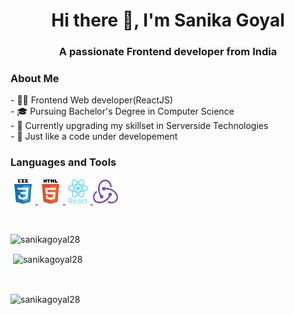 <h1 align="center">Hi there 👋, I'm Sanika Goyal</h1>
<h3 align="center">A passionate Frontend developer from India</h3>

<h3 align="left">About Me</h3>
- 👩‍💻 Frontend Web developer(ReactJS)<br/>
- 🎓 Pursuing Bachelor's Degree in Computer Science<br/>
- 🌱 Currently upgrading my skillset in Serverside Technologies<br/>
- 🙂 Just like a code under developement<br/>

<h3 align="left">Languages and Tools</h3>
<p align="left"> <a href="https://www.w3schools.com/css/" target="_blank" rel="noreferrer"> <img src="https://raw.githubusercontent.com/devicons/devicon/master/icons/css3/css3-original-wordmark.svg" alt="css3" width="40" height="40"/> </a> 
  <a href="https://www.w3.org/html/" target="_blank" rel="noreferrer"> <img src="https://raw.githubusercontent.com/devicons/devicon/master/icons/html5/html5-original-wordmark.svg" alt="html5" width="40" height="40"/> </a>
  <a href="https://reactjs.org/" target="_blank" rel="noreferrer"> <img src="https://raw.githubusercontent.com/devicons/devicon/master/icons/react/react-original-wordmark.svg" alt="react" width="40" height="40"/> </a>
  <a href="https://redux.js.org" target="_blank" rel="noreferrer"> <img src="https://raw.githubusercontent.com/devicons/devicon/master/icons/redux/redux-original.svg" alt="redux" width="40" height="40"/> </a> </p>
<br />

<p align="left"><img align="left" src="https://github-readme-stats.vercel.app/api/top-langs?username=sanikagoyal28&show_icons=true&locale=en&layout=compact" alt="sanikagoyal28" /><br/></p>
<p align="left">&nbsp;<img align="center" src="https://github-readme-stats.vercel.app/api?username=sanikagoyal28&show_icons=true&locale=en" alt="sanikagoyal28" /></p>
<br/>
<p align="left"><img align="center" src="https://github-readme-streak-stats.herokuapp.com/?user=sanikagoyal28&" alt="sanikagoyal28" /></p>
<br/>

